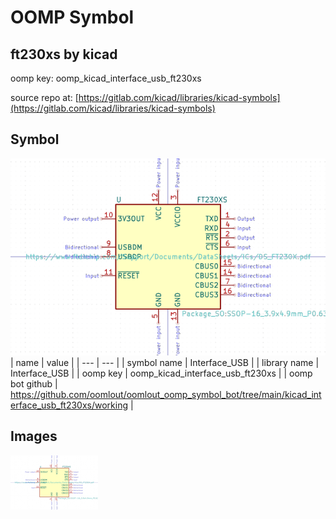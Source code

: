 # OOMP Symbol  
## ft230xs  by kicad  
  
oomp key: oomp_kicad_interface_usb_ft230xs  
  
source repo at: [https://gitlab.com/kicad/libraries/kicad-symbols](https://gitlab.com/kicad/libraries/kicad-symbols)  
## Symbol  
  
[![working.png](working_600.png)](working.png)  
| name | value | 
| --- | --- | 
| symbol name | Interface_USB | 
| library name | Interface_USB | 
| oomp key | oomp_kicad_interface_usb_ft230xs | 
| oomp bot github | https://github.com/oomlout/oomlout_oomp_symbol_bot/tree/main/kicad_interface_usb_ft230xs/working | 
## Images  
  
[![working.png](working_140.png)](working.png)  
